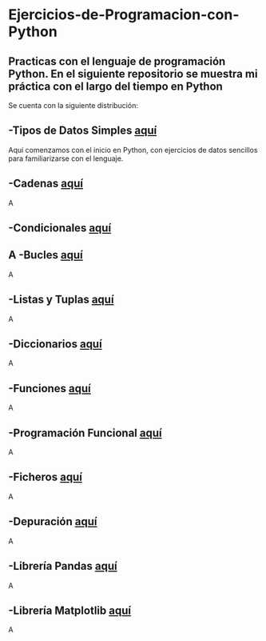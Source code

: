 # Ejercicios-de-Programacion-con-Python

Practicas con el lenguaje de programación Python.
En el siguiente repositorio se muestra mi práctica con el largo del tiempo en Python
----------------------------------------------------------------------------------------
Se cuenta con la siguiente distribución:

-Tipos de Datos Simples [aquí]()
---------------------------------
Aquí comenzamos con el inicio en Python, con ejercicios de datos sencillos para familiarizarse con el lenguaje.

-Cadenas [aquí]()
---------------------------------
A

-Condicionales [aquí]()
---------------------------------
A
-Bucles [aquí]()
---------------------------------
A

-Listas y Tuplas [aquí]()
---------------------------------
A

-Diccionarios [aquí]()
---------------------------------
A

-Funciones [aquí]()
---------------------------------
A

-Programación Funcional [aquí]()
---------------------------------
A

-Ficheros [aquí]()
---------------------------------
A

-Depuración [aquí]()
---------------------------------
A

-Librería Pandas [aquí]()
---------------------------------
A

-Librería Matplotlib [aquí]()
---------------------------------
A
